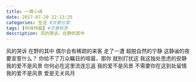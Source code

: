 ```yaml
---
title: 一首小诗
date: 2017-07-20 22:13:25
categories: 生活 #文章分类
tags: [吟诗作赋] #文章标签
description: 风的哭诉，在野的其中
---
```

<!--more-->
风的哭诉
在野的其中
偶尔会有稀疏的来客
走了一遭
超脱自然的宁静
这静谧的夜
要宣誓什么？ 
你给不了万众瞩目的喧嚣，那你 
就别打扰这
我这独处思虑的安静 
我的爱不是风景
你何必在这里流连忘返
我的爱不是风景
不需要你在这到处留情
我的爱不是风景
爱是无关风月